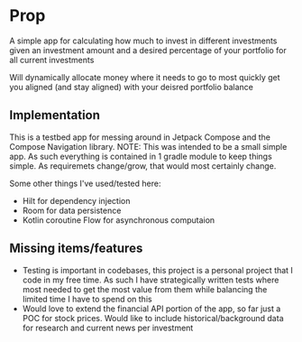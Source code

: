 # Prop

A simple app for calculating how much to invest in different investments given an investment amount and a desired percentage of your portfolio for all current investments

Will dynamically allocate money where it needs to go to most quickly get you aligned (and stay aligned) with your deisred portfolio balance

## Implementation

This is a testbed app for messing around in Jetpack Compose and the Compose Navigation library.
NOTE: This was intended to be a small simple app. As such everything is contained in 1 gradle module to keep things simple. As requiremets change/grow, that would most certainly change.

Some other things I've used/tested here:
- Hilt for dependency injection
- Room for data persistence
- Kotlin coroutine Flow for asynchronous computaion

## Missing items/features
- Testing is important in codebases, this project is a personal project that I code in my free time. As such I have strategically written tests where most needed to get the most value from them while balancing the limited time I have to spend on this
- Would love to extend the financial API portion of the app, so far just a POC for stock prices. Would like to include historical/background data for research and current news per investment
